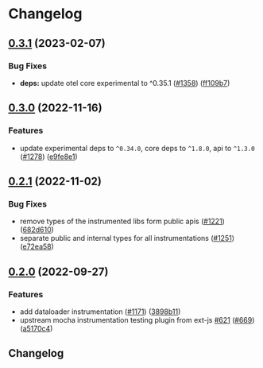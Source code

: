 # Changelog

## [0.3.1](https://github.com/open-telemetry/opentelemetry-js-contrib/compare/instrumentation-dataloader-v0.3.0...instrumentation-dataloader-v0.3.1) (2023-02-07)


### Bug Fixes

* **deps:** update otel core experimental to ^0.35.1 ([#1358](https://github.com/open-telemetry/opentelemetry-js-contrib/issues/1358)) ([ff109b7](https://github.com/open-telemetry/opentelemetry-js-contrib/commit/ff109b77928cc9a139a21c63d6b54399bb017fa4))

## [0.3.0](https://github.com/open-telemetry/opentelemetry-js-contrib/compare/instrumentation-dataloader-v0.2.1...instrumentation-dataloader-v0.3.0) (2022-11-16)


### Features

* update experimental deps to `^0.34.0`, core deps to `^1.8.0`, api to `^1.3.0` ([#1278](https://github.com/open-telemetry/opentelemetry-js-contrib/issues/1278)) ([e9fe8e1](https://github.com/open-telemetry/opentelemetry-js-contrib/commit/e9fe8e13e34f54e96c50525cadeb74ac048c5624))

## [0.2.1](https://github.com/open-telemetry/opentelemetry-js-contrib/compare/instrumentation-dataloader-v0.2.0...instrumentation-dataloader-v0.2.1) (2022-11-02)


### Bug Fixes

* remove types of the instrumented libs form public apis ([#1221](https://github.com/open-telemetry/opentelemetry-js-contrib/issues/1221)) ([682d610](https://github.com/open-telemetry/opentelemetry-js-contrib/commit/682d6107b7285829bb72e592936c585ccdfab16a))
* separate public and internal types for all instrumentations ([#1251](https://github.com/open-telemetry/opentelemetry-js-contrib/issues/1251)) ([e72ea58](https://github.com/open-telemetry/opentelemetry-js-contrib/commit/e72ea58cfb888a90590970f63d3a042a8ea3aaf2))

## [0.2.0](https://github.com/open-telemetry/opentelemetry-js-contrib/compare/instrumentation-dataloader-v0.1.0...instrumentation-dataloader-v0.2.0) (2022-09-27)


### Features

* add dataloader instrumentation ([#1171](https://github.com/open-telemetry/opentelemetry-js-contrib/issues/1171)) ([3898b11](https://github.com/open-telemetry/opentelemetry-js-contrib/commit/3898b11800f857c75c286f22c4633b5baf4e1f84))
* upstream mocha instrumentation testing plugin from ext-js [#621](https://github.com/open-telemetry/opentelemetry-js-contrib/issues/621) ([#669](https://github.com/open-telemetry/opentelemetry-js-contrib/issues/669)) ([a5170c4](https://github.com/open-telemetry/opentelemetry-js-contrib/commit/a5170c494706a2bec3ba51e59966d0ca8a41d00e))

## Changelog
